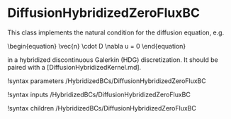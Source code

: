 # DiffusionHybridizedZeroFluxBC

This class implements the natural condition for the diffusion equation, e.g.

\begin{equation}
\vec{n} \cdot D \nabla u = 0
\end{equation}

in a hybridized discontinuous Galerkin (HDG) discretization. It should be paired
with a [DiffusionHybridizedKernel.md].

!syntax parameters /HybridizedBCs/DiffusionHybridizedZeroFluxBC

!syntax inputs /HybridizedBCs/DiffusionHybridizedZeroFluxBC

!syntax children /HybridizedBCs/DiffusionHybridizedZeroFluxBC
